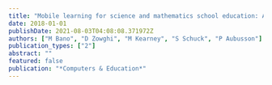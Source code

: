 ```yaml
---
title: "Mobile learning for science and mathematics school education: A systematic review of empirical evidence"
date: 2018-01-01
publishDate: 2021-08-03T04:08:08.371972Z
authors: ["M Bano", "D Zowghi", "M Kearney", "S Schuck", "P Aubusson"]
publication_types: ["2"]
abstract: ""
featured: false
publication: "*Computers & Education*"
---
```


